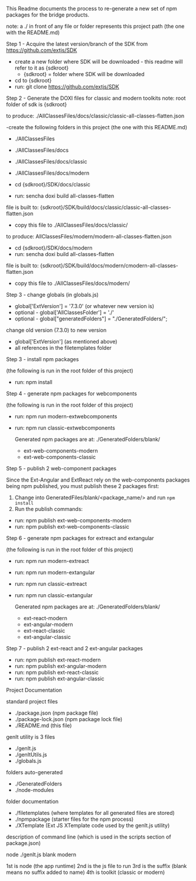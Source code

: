 This Readme documents the process to re-generate a new set of npm packages for the bridge products.

note: a ./ in front of any file or folder represents this project path (the one with the README.md)

Step 1 - Acquire the latest version/branch of the SDK from https://github.com/extjs/SDK

- create a new folder where SDK will be downloaded - this readme will refer to it as {sdkroot}
  - {sdkroot} = folder where SDK will be downloaded
- cd to {sdkroot}
- run: git clone https://github.com/extjs/SDK

Step 2 - Generate the DOXI files for classic and modern toolkits
note: root folder of sdk is {sdkroot}

to produce: ./AllClassesFiles/docs/classic/classic-all-classes-flatten.json

-create the following folders in this project (the one with this README.md)
  - ./AllClassesFiles
  - ./AllClassesFiles/docs
  - ./AllClassesFiles/docs/classic
  - ./AllClassesFiles/docs/modern

- cd {sdkroot}/SDK/docs/classic
- run: sencha doxi build all-classes-flatten

file is built to: {sdkroot}/SDK/build/docs/classic/classic-all-classes-flatten.json

- copy this file to ./AllClassesFiles/docs/classic/

to produce: AllClassesFiles/modern/modern-all-classes-flatten.json

- cd {sdkroot}/SDK/docs/modern
- run: sencha doxi build all-classes-flatten

file is built to: {sdkroot}/SDK/build/docs/modern/cmodern-all-classes-flatten.json

- copy this file to ./AllClassesFiles/docs/modern/

Step 3 - change globals (in globals.js)
  - global['ExtVersion'] = '7.3.0' (or whatever new version is)
  - optional - global['AllClassesFolder'] = './'
  - optional - global["generatedFolders"] = "./GeneratedFolders/";

change old version (7.3.0) to new version
- global['ExtVersion'] (as mentioned above)
- all references in the filetemplates folder

Step 3 - install npm packages

(the following is run in the root folder of this project)
- run: npm install

Step 4 - generate npm packages for webcomponents

(the following is run in the root folder of this project)

- run: npm run modern-extwebcomponents
- run: npm run classic-extwebcomponents

  Generated npm packages are at: ./GeneratedFolders/blank/
  - ext-web-components-modern
  - ext-web-components-classic

Step 5 - publish 2 web-component packages

Since the Ext-Angular and ExtReact rely on the web-components packages being npm published,
you must publish these 2 packages first:

1. Change into GeneratedFiles/blank/<package_name/> and run `npm install`
2. Run the publish commands:
- run: npm publish ext-web-components-modern
- run: npm publish ext-web-components-classic

Step 6 - generate npm packages for extreact and extangular

(the following is run in the root folder of this project)

- run: npm run modern-extreact
- run: npm run modern-extangular
- run: npm run classic-extreact
- run: npm run classic-extangular

  Generated npm packages are at: ./GeneratedFolders/blank/
  - ext-react-modern
  - ext-angular-modern
  - ext-react-classic
  - ext-angular-classic

Step 7 - publish 2 ext-react and 2 ext-angular packages

- run: npm publish ext-react-modern
- run: npm publish ext-angular-modern
- run: npm publish ext-react-classic
- run: npm publish ext-angular-classic

Project Documentation

standard project files

- ./package.json (npm package file)
- ./package-lock.json (npm package lock file)
- ./README.md  (this file)


genIt utility is 3 files

- ./genIt.js
- ./genItUtils.js
- ./globals.js

folders auto-generated
- ./GeneratedFolders
- ./node-modules

folder documentation
- ./filetemplates (where templates for all generated files are stored)
- ./npmpackage (starter files for the npm process)
- ./XTemplate (Ext JS XTemplate code used by the genIt.js utility)

description of command line (which is used in the scripts section of package.json)

node ./genIt.js blank modern

1st is node (the app runtime)
2nd is the js file to run
3rd is the suffix (blank means no suffix added to name)
4th is toolkit (classic or modern)
